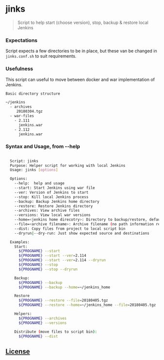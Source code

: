 # jinks

> Script to help start (choose version), stop, backup & restore local Jenkins

### Expectations
Script expects a few directories to be in place, but these van be changed in
`jinks.conf.sh` to suit requirements.

### Usefulness
This script can useful to move between docker and war implementation of Jenkins.

```sh
Basic directory structure

~/jenkins
  - archives
     20180304.tgz
  - war-files
    - 2.111
      jenkins.war
    - 2.112
      jenkins.war

```

### Syntax and Usage, from --help

```sh

  Script: jinks
  Purpose: Helper script for working with local Jenkins
  Usage: jinks [options]

  Options:
    --help:  help and usage
    --start: Start Jenkins using war file
    --ver: Version of Jenkins to start
    --stop: Kill local Jenkins process
    --backup: Backup Jenkins home directory
    --restore: Restore Jenkins directory
    --archives: View archive files
    --versions: View local war versions
    --home=<jenkins home direcotry>: Directory to backup/restore, default: ~/.jenkins
    --file=<archive filename>: Archive filename (no path information required)
    --dist: Copy files from project to local script bin
    --dryrun|--dry-run: Just show expected source and destinations

  Examples:
    Start:
      ${PROGNAME} --start
      ${PROGNAME} --start --ver=2.114
      ${PROGNAME} --start --ver=2.114 --dryrun
      ${PROGNAME} --stop
      ${PROGNAME} --stop --dryrun

    Backup:
      ${PROGNAME} --backup
      ${PROGNAME} --backup --home=~/jenkins_home

    Restore
      ${PROGNAME} --restore --file=20180405.tgz
      ${PROGNAME} --restore --home=~/jenkins_home --file=20180405.tgz

    Helpers:
      ${PROGNAME} --archives
      ${PROGNAME} --versions

    Distribute (move files to script bin):
      ${PROGNAME} --dist

```

## [License](LICENSE.md)

